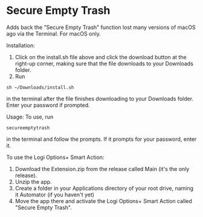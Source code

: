 # Secure Empty Trash
Adds back the "Secure Empty Trash" function lost many versions of macOS ago via the Terminal. For macOS only.

Installation:
1. Click on the install.sh file above and click the download button at the right-up corner, making sure that the file downloads to your Downloads folder.
2. Run
```
sh ~/Downloads/install.sh
```
in the terminal after the file finishes downloading to your Downloads folder. Enter your password if prompted.

Usage:
To use, run
```
secureemptytrash
```
in the terminal and follow the prompts. If it prompts for your password, enter it.

To use the Logi Options+ Smart Action:
1. Download the Extension.zip from the release called Main (it's the only release).
2. Unzip the app.
3. Create a folder in your Applications directory of your root drive, naming it Automator (if you haven't yet)
4. Move the app there and activate the Logi Options+ Smart Action called "Secure Empty Trash".

